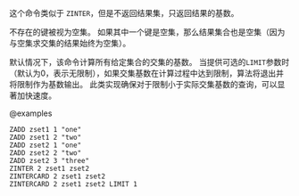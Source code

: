 这个命令类似于 `ZINTER`，但是不返回结果集，只返回结果的基数。

不存在的键被视为空集。
如果其中一个键是空集，那么结果集合也是空集（因为与空集求交集的结果始终为空集）。

默认情况下，该命令计算所有给定集合的交集的基数。
当提供可选的`LIMIT`参数时（默认为0，表示无限制），如果交集基数在计算过程中达到限制，算法将退出并将限制作为基数输出。
此类实现确保对于限制小于实际交集基数的查询，可以显著加快速度。

@examples

```cli
ZADD zset1 1 "one"
ZADD zset1 2 "two"
ZADD zset2 1 "one"
ZADD zset2 2 "two"
ZADD zset2 3 "three"
ZINTER 2 zset1 zset2
ZINTERCARD 2 zset1 zset2
ZINTERCARD 2 zset1 zset2 LIMIT 1
```
